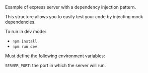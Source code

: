Example of express server with a dependency injection pattern.

This structure allows you to easily test your code by injecting mock dependencies.

To run in dev mode:

- `npm install`
- `npm run dev`

Must define the following environment variables:

`SERVER_PORT`: the port in which the server will run.
